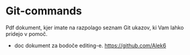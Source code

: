 # Git-commands
Pdf dokument, kjer imate na razpolago seznam Git ukazov, ki Vam lahko pridejo v pomoč.
+ doc dokument za bodoče editing-e.
https://github.com/Alek6 
